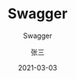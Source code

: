 ---
layout:     post
title:      Swagger
subtitle:   Swagger
date:       2021-03-03
author:     张三
header-img: img/spring.jpg
catalog: true
mathjax: true
tags:
    - SpringBoot
    - Swagger

---